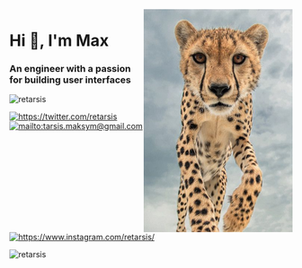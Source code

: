 <img src="https://github.com/retarsis/retarsis/blob/master/assets/cheetah-vertical.jpeg" width="265" align="right" alt=""/>

<!-- Introduction -->
<h1>Hi 👋, I'm Max</h1>
<h3>An engineer with a passion for building user interfaces</h3>

<!-- Github stats -->
<img src="https://github-readme-stats.vercel.app/api?username=retarsis&show_icons=true" alt="retarsis" />

<p align="left">
  <!-- Twitter -->
  <a href="https://twitter.com/retarsis" target="blank"><img src="https://cdn.jsdelivr.net/npm/simple-icons@3.0.1/icons/twitter.svg" alt="https://twitter.com/retarsis" height="20" width="20" /></a>
  <!-- Gmail -->
 <a href="mailto:tarsis.maksym@gmail.com" target="blank"><img src="https://cdn.jsdelivr.net/npm/simple-icons@3.0.1/icons/gmail.svg" alt="mailto:tarsis.maksym@gmail.com" height="20" width="20" /></a>
  <!-- Instagram -->
  <a href="https://www.instagram.com/retarsis/" target="blank"><img src="https://cdn.jsdelivr.net/npm/simple-icons@3.0.1/icons/instagram.svg" alt="https://www.instagram.com/retarsis/" height="20" width="20" /></a>
</p>

<!-- Visitors -->
<p align="left"><img src="https://komarev.com/ghpvc/?username=retarsis" alt="retarsis" /></p>
